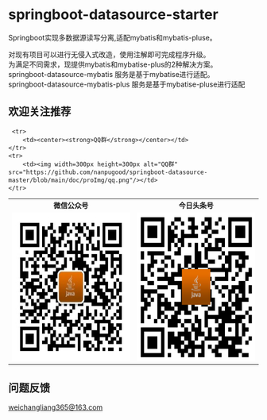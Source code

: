 # springboot-datasource-starter
Springboot实现多数据源读写分离,适配mybatis和mybatis-pluse。

对现有项目可以进行无侵入式改造，使用注解即可完成程序升级。<br/>
为满足不同需求，现提供mybatis和mybatise-plus的2种解决方案。<br/> 
springboot-datasource-mybatis 服务是基于mybatise进行适配。<br/> 
springboot-datasource-mybatis-plus 服务是基于mybatise-pluse进行适配 

欢迎关注推荐
-----------------------------------  
<table>
    <tr>
        <td><center><strong>微信公众号</strong></center></td>
        <td><center><strong>今日头条号</strong></center></td>
	</tr>
    <tr>
        <td><img width=300px height=300px alt="微信公众号" src="https://github.com/nanpugood/springboot-datasource-master/blob/main/doc/proImg/weixin.jpg"/></td>
        <td><img width=300px height=300px alt="今日头条号" src="https://github.com/nanpugood/springboot-datasource-master/blob/main/doc/proImg/toutiaohao.png"/></td>
    </tr>
	
	 <tr>
        <td><center><strong>QQ群</strong></center></td>
	</tr>
    <tr>
        <td><img width=300px height=300px alt="QQ群" src="https://github.com/nanpugood/springboot-datasource-master/blob/main/doc/proImg/qq.png"/></td>
    </tr>
</table>

问题反馈
-----------------------------------
weichangliang365@163.com

